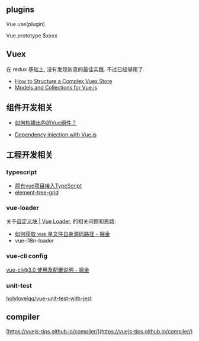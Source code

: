 



## plugins

Vue.use(plugin)

Vue.prototype.$xxxx



## Vuex

在 redux 基础上, 没有发现新意的最佳实践. 不过已经够用了.

- [How to Structure a Complex Vuex Store](https://markus.oberlehner.net/blog/how-to-structure-a-complex-vuex-store/)
- [Models and Collections for Vue.js](https://codeburst.io/models-and-collections-for-vue-js-45803431aaf4)



## 组件开发相关

- [如何构建出色的Vue组件？](https://mp.weixin.qq.com/s?__biz=MzUxMzcxMzE5Ng==&mid=2247489158&idx=1&sn=d6546684938d7a6b60a401f576c54832&chksm=f951a3c5ce262ad3ecf29d0daf956e7dd87e605a39e4ec1d3c5d9717e0d8031ccc067f22502a&scene=21#wechat_redirect)

- [Dependency injection with Vue.js](https://codeburst.io/dependency-injection-with-vue-js-f6b44a0dae6d)

## 工程开发相关


### typescript

- [原有vue项目接入TypeScript](https://zhuanlan.zhihu.com/p/51841761)
- [element-tree-grid](https://github.com/foolishchow/element-tree-grid/blob/master/src/index.tsx)

### vue-loader


关于[自定义块 | Vue Loader](https://vue-loader.vuejs.org/zh/guide/custom-blocks.html#example),
的相关问题和思路:

- [如何获取 vue 单文件自身源码路径 - 掘金](https://juejin.im/post/5ccdc6ac51882541aa5232a4)
- vue-i18n-loader



### vue-cli config

[vue-cli@3.0 使用及配置说明 - 掘金](https://juejin.im/post/5cd1b28e6fb9a03235587493)



### unit-test

[holylovelqq/vue-unit-test-with-jest](https://github.com/holylovelqq/vue-unit-test-with-jest)


## compiler

[https://vuejs-tips.github.io/compiler/](https://vuejs-tips.github.io/compiler/)
